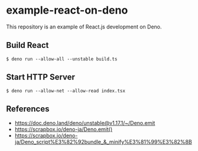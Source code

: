 # example-react-on-deno

This repository is an example of React.js development on Deno.

## Build React

```shell
$ deno run --allow-all --unstable build.ts
```

## Start HTTP Server

```shell
$ deno run --allow-net --allow-read index.tsx
```

## References

- https://doc.deno.land/deno/unstable@v1.17.1/~/Deno.emit
- https://scrapbox.io/deno-ja/Deno.emit()
- https://scrapbox.io/deno-ja/Deno_script%E3%82%92bundle_&_minify%E3%81%99%E3%82%8B
